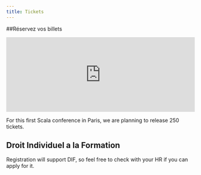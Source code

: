```yaml
---
title: Tickets
---
```


##Réservez vos billets

<div style="width:100%; text-align:left;">
  <iframe src="http://www.eventbrite.com/tickets-external?eid=7490047935&ref=etckt" frameborder="0" height="200px" width="100%" vspace="0" hspace="0" marginheight="5" marginwidth="5" scrolling="no" allowtransparency="true"></iframe>
</div>

For this first Scala conference in Paris, we are planning to release 250 tickets.

Droit Individuel a la Formation
------------------

Registration will support DIF, so feel free to check with your HR if you can apply for it.
